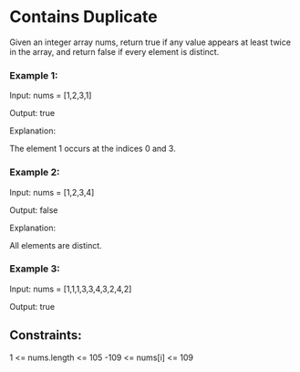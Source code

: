 # Contains Duplicate

Given an integer array nums, return true if any value appears at least twice in the array, and return false if every element is distinct.

 

### Example 1:

Input: nums = [1,2,3,1]

Output: true

Explanation:

The element 1 occurs at the indices 0 and 3.

### Example 2:

Input: nums = [1,2,3,4]

Output: false

Explanation:

All elements are distinct.

### Example 3:

Input: nums = [1,1,1,3,3,4,3,2,4,2]

Output: true

 

## Constraints:

1 <= nums.length <= 105
-109 <= nums[i] <= 109

